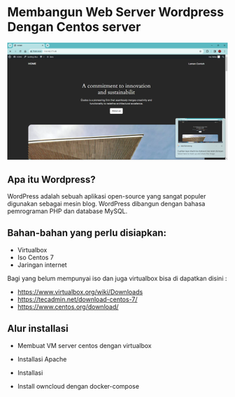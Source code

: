 # Membangun Web Server Wordpress Dengan Centos server

![Web-Server-Wordpress](img/wordpress/1.png)

## Apa itu Wordpress?
WordPress adalah sebuah aplikasi open-source yang sangat populer digunakan sebagai mesin blog. WordPress dibangun dengan bahasa pemrograman PHP dan database MySQL.

## Bahan-bahan yang perlu disiapkan:
- Virtualbox
- Iso Centos 7
- Jaringan internet

Bagi yang belum mempunyai iso dan juga virtualbox bisa di dapatkan disini :
- https://www.virtualbox.org/wiki/Downloads
- https://tecadmin.net/download-centos-7/
- https://www.centos.org/download/

## Alur installasi
- Membuat VM server centos dengan virtualbox

<code></code>

- Installasi Apache 

<code></code>

- Installasi 

<code></code>

- Install owncloud dengan docker-compose

<code></code>
